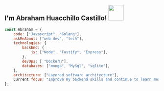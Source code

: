 <h2> I'm Abraham Huacchillo Castillo! <img src="[https://media.giphy.com/media/12oufCB0MyZ1Go/giphy.gif](https://media4.giphy.com/media/5edWdLDtBlZr9YRYwM/giphy.gif?cid=ecf05e47o8vykgumqr7tvhw5g9wwstufryb36gylf1osuhji&rid=giphy.gif&ct=g)" width="50"></h2>


```javascript
const Abraham = {
    code: ["Javascript", "Golang"],
    askMeAbout: ["web dev", "tech"],
    technologies: {
        backEnd: {
            js: ["Node", "Fastify", "Express"],
        },
        devOps: [ "Docker🐳"],
        databases: ["mongo", "MySql", "sqlite"],
    },
    architecture: ["Layered software architecture"],
    Current focus: "Improve my backend skills and continue to learn more",
};
```
